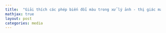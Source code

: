 ```yaml
---
title:  "Giải thích các phép biến đổi màu trong xử lý ảnh - thị giác máy"
mathjax: true
layout: post
categories: media
---
```


